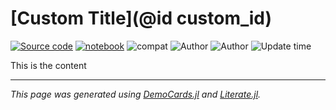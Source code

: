 # [Custom Title](@id custom_id)

[![Source code](https://img.shields.io/badge/download-julia-brightgreen.svg)](title_7.jl) [![notebook](https://img.shields.io/badge/show-nbviewer-579ACA.svg)](title_7.ipynb) ![compat](https://img.shields.io/badge/julia-1.2.3-blue.svg) ![Author](https://img.shields.io/badge/Author-Jane%20Doe-blue) ![Author](https://img.shields.io/badge/Author-John%20Roe-blue) ![Update time](https://img.shields.io/date/1580428800)

This is the content

---

*This page was generated using [DemoCards.jl](https://github.com/johnnychen94/DemoCards.jl) and [Literate.jl](https://github.com/fredrikekre/Literate.jl).*


